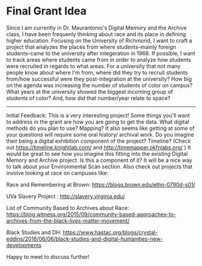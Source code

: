 # Final Grant Idea

Since I am currently in Dr. Maurantonio's Digital Memory and the Archive class, I have been frequenly thinking about race and its place in defining higher education. Focusing on the University of Richmond, I want to craft a project that analyzes the places from where students–mainly foreign students–came to the university after integeration in 1968. If possible, I want to track areas where students came from in order to analyze how students were recruited in regards to what areas. For a university that not many people know about where I'm from, where did they try to recruit students from/how successful were they post-integration at the university? How big on the agenda was increasing the number of students of color on campus? What years at the university showed the biggest incoming group of students of color? And, how did that number/year relate to space?

--------

Initial Feedback: This is a very interesting project! Some things you'll want to address in the grant are how you are going to get the data.  What digital methods do you plan to use? Mapping?  It also seems like getting at some of your questions will require some oral history/ archival work. Do you imagine their being a digital exhibition component of the project?  Timeline? (Check out https://timeline.knightlab.com/ and http://timemapper.okfnlabs.org/ )  It would be great to see how you imagine this fitting into the existing Digital Memory and Archive project. Is this a component of it?  It will be a nice way to talk about your Environmental Scan section. Also check out projects that involve looking at race on campuses like:

Race and Remembering at Brown: https://blogs.brown.edu/ethn-0790d-s01/ 

UVa Slavery Project : http://slavery.virginia.edu/

List of Community Based to Archives about Race: https://blog.witness.org/2015/09/community-based-approaches-to-archives-from-the-black-lives-matter-movement/

Black Studies and DH: https://www.hastac.org/blogs/crystal-eddins/2016/06/06/black-studies-and-digital-humanities-new-developments

Happy to meet to discuss further!
